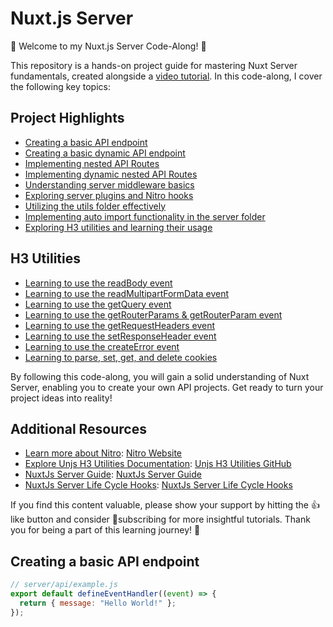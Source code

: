 # Nuxt.js Server

🚀 Welcome to my Nuxt.js Server Code-Along! 🚀

This repository is a hands-on project guide for mastering Nuxt Server fundamentals, created alongside a [video tutorial](https://www.youtube.com/watch?v=7Rw_ATJQJrI&t=3283s). In this code-along, I cover the following key topics:

## Project Highlights

- [Creating a basic API endpoint](#creating-a-basic-api-endpoint)
- [Creating a basic dynamic API endpoint](#creating-a-basic-dynamic-api-endpoint)
- [Implementing nested API Routes](#implementing-nested-api-routes)
- [Implementing dynamic nested API Routes](#implementing-dynamic-nested-api-routes)
- [Understanding server middleware basics](#understanding-server-middleware-basics)
- [Exploring server plugins and Nitro hooks](#exploring-server-plugins-and-nitro-hooks)
- [Utilizing the utils folder effectively](#utilizing-the-utils-folder-effectively)
- [Implementing auto import functionality in the server folder](#implementing-auto-import-functionality-in-the-server-folder)
- [Exploring H3 utilities and learning their usage](#exploring-h3-utilities-and-learning-their-usage)

## H3 Utilities

- [Learning to use the readBody event](#learning-to-use-the-readbody-event)
- [Learning to use the readMultipartFormData event](#learning-to-use-the-readmultipartformdata-event)
- [Learning to use the getQuery event](#learning-to-use-the-getquery-event)
- [Learning to use the getRouterParams & getRouterParam event](#learning-to-use-the-getrouterparams--getrouterparam-event)
- [Learning to use the getRequestHeaders event](#learning-to-use-the-getrequestheaders-event)
- [Learning to use the setResponseHeader event](#learning-to-use-the-setresponseheader-event)
- [Learning to use the createError event](#learning-to-use-the-createerror-event)
- [Learning to parse, set, get, and delete cookies](#learning-to-parse-set-get-and-delete-cookies)

By following this code-along, you will gain a solid understanding of Nuxt Server, enabling you to create your own API projects. Get ready to turn your project ideas into reality!

## Additional Resources

- [Learn more about Nitro](https://nitro.unjs.io/): [Nitro Website](https://nitro.unjs.io/)
- [Explore Unjs H3 Utilities Documentation](https://github.com/unjs/h3): [Unjs H3 Utilities GitHub](https://github.com/unjs/h3)
- [NuxtJs Server Guide](https://nuxt.com/docs/guide/directory...): [NuxtJs Server Guide](https://nuxt.com/docs/guide/directory...)
- [NuxtJs Server Life Cycle Hooks](https://nuxt.com/docs/guide/going-fur...): [NuxtJs Server Life Cycle Hooks](https://nuxt.com/docs/guide/going-fur...)

If you find this content valuable, please show your support by hitting the 👍like button and consider 🎯subscribing for more insightful tutorials. Thank you for being a part of this learning journey! 🙏

## Creating a basic API endpoint

```javascript
// server/api/example.js
export default defineEventHandler((event) => {
  return { message: "Hello World!" };
});
```
